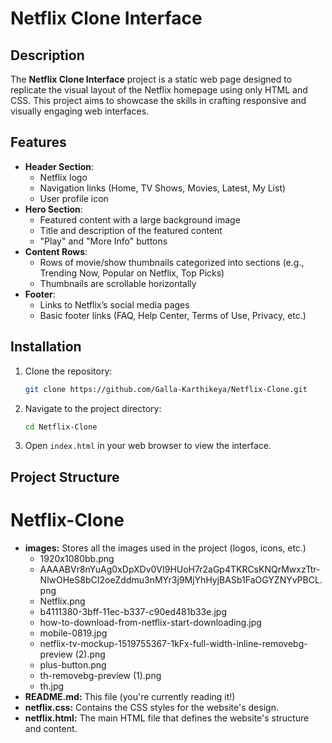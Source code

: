 # Netflix Clone Interface

## Description
The **Netflix Clone Interface** project is a static web page designed to replicate the visual layout of the Netflix homepage using only HTML and CSS. This project aims to showcase the skills in crafting responsive and visually engaging web interfaces.

## Features
- **Header Section**:
  - Netflix logo
  - Navigation links (Home, TV Shows, Movies, Latest, My List)
  - User profile icon
- **Hero Section**:
  - Featured content with a large background image
  - Title and description of the featured content
  - "Play" and "More Info" buttons
- **Content Rows**:
  - Rows of movie/show thumbnails categorized into sections (e.g., Trending Now, Popular on Netflix, Top Picks)
  - Thumbnails are scrollable horizontally
- **Footer**:
  - Links to Netflix’s social media pages
  - Basic footer links (FAQ, Help Center, Terms of Use, Privacy, etc.)

## Installation
1. Clone the repository:
    ```sh
    git clone https://github.com/Galla-Karthikeya/Netflix-Clone.git
    ```
2. Navigate to the project directory:
    ```sh
    cd Netflix-Clone
    ```
3. Open `index.html` in your web browser to view the interface.

## Project Structure
# Netflix-Clone
* **images:** Stores all the images used in the project (logos, icons, etc.)
  * 1920x1080bb.png
  * AAAABVr8nYuAg0xDpXDv0VI9HUoH7r2aGp4TKRCsKNQrMwxzTtr-NlwOHeS8bCI2oeZddmu3nMYr3j9MjYhHyjBASb1FaOGYZNYvPBCL.png
  * Netflix.png
  * b4111380-3bff-11ec-b337-c90ed481b33e.jpg
  * how-to-download-from-netflix-start-downloading.jpg
  * mobile-0819.jpg
  * netflix-tv-mockup-1519755367-1kFx-full-width-inline-removebg-preview (2).png
  * plus-button.png
  * th-removebg-preview (1).png
  * th.jpg
* **README.md:** This file (you're currently reading it!)
* **netflix.css:** Contains the CSS styles for the website's design.
* **netflix.html:** The main HTML file that defines the website's structure and content.


